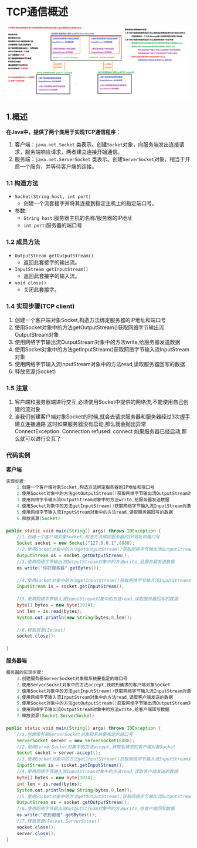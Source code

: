 # TCP通信概述

![](../.gitbook/assets/02tcp-tong-xin-de-gai-shu-.bmp)

## 1.概述

**在Java中，提供了两个类用于实现TCP通信程序：**

1. 客户端：`java.net.Socket` 类表示。创建`Socket`对象，向服务端发出连接请求，服务端响应请求，两者建立连接开始通信。
2. 服务端：`java.net.ServerSocket` 类表示。创建`ServerSocket`对象，相当于开启一个服务，并等待客户端的连接。

### 1.1 构造方法

* `Socket(String host, int port)`  
  * 创建一个流套接字并将其连接到指定主机上的指定端口号。
* 参数: 
  * `String host`:服务器主机的名称/服务器的IP地址 
  * `int port`:服务器的端口号

### 1.2 成员方法

* `OutputStream getOutputStream()` 
  * 返回此套接字的输出流。
* `InputStream getInputStream()` 
  * 返回此套接字的输入流。
* `void close()` 
  * 关闭此套接字。

### 1.4 实现步骤\(TCP client\)

1. 创建一个客户端对象Socket,构造方法绑定服务器的IP地址和端口号
2. 使用Socket对象中的方法getOutputStream\(\)获取网络字节输出流OutputStream对象
3. 使用网络字节输出流OutputStream对象中的方法write,给服务器发送数据
4. 使用Socket对象中的方法getInputStream\(\)获取网络字节输入流InputStream对象
5. 使用网络字节输入流InputStream对象中的方法read,读取服务器回写的数据
6. 释放资源\(Socket\)

### 1.5 注意

1. 客户端和服务器端进行交互,必须使用Socket中提供的网络流,不能使用自己创建的流对象
2. 当我们创建客户端对象Socket的时候,就会去请求服务器和服务器经过3次握手建立连接通路 这时如果服务器没有启动,那么就会抛出异常ConnectException: Connection refused: connect 如果服务器已经启动,那么就可以进行交互了

### 代码实例

**客户端**

```java
实现步骤:
    1.创建一个客户端对象Socket,构造方法绑定服务器的IP地址和端口号
    2.使用Socket对象中的方法getOutputStream()获取网络字节输出流OutputStream对象
    3.使用网络字节输出流OutputStream对象中的方法write,给服务器发送数据
    4.使用Socket对象中的方法getInputStream()获取网络字节输入流InputStream对象
    5.使用网络字节输入流InputStream对象中的方法read,读取服务器回写的数据
    6.释放资源(Socket)
    
public static void main(String[] args) throws IOException {
    //1.创建一个客户端对象Socket,构造方法绑定服务器的IP地址和端口号
    Socket socket = new Socket("127.0.0.1",8888);
    //2.使用Socket对象中的方法getOutputStream()获取网络字节输出流OutputStream对象
    OutputStream os = socket.getOutputStream();
    //3.使用网络字节输出流OutputStream对象中的方法write,给服务器发送数据
    os.write("你好服务器".getBytes());

    //4.使用Socket对象中的方法getInputStream()获取网络字节输入流InputStream对象
    InputStream is = socket.getInputStream();

    //5.使用网络字节输入流InputStream对象中的方法read,读取服务器回写的数据
    byte[] bytes = new byte[1024];
    int len = is.read(bytes);
    System.out.println(new String(bytes,0,len));

    //6.释放资源(Socket)
    socket.close();

}
```

**服务器端**

```java
服务器的实现步骤:
    1.创建服务器ServerSocket对象和系统要指定的端口号
    2.使用ServerSocket对象中的方法accept,获取到请求的客户端对象Socket
    3.使用Socket对象中的方法getInputStream()获取网络字节输入流InputStream对象
    4.使用网络字节输入流InputStream对象中的方法read,读取客户端发送的数据
    5.使用Socket对象中的方法getOutputStream()获取网络字节输出流OutputStream对象
    6.使用网络字节输出流OutputStream对象中的方法write,给客户端回写数据
    7.释放资源(Socket,ServerSocket)
    
public static void main(String[] args) throws IOException {
    //1.创建服务器ServerSocket对象和系统要指定的端口号
    ServerSocket server = new ServerSocket(8888);
    //2.使用ServerSocket对象中的方法accept,获取到请求的客户端对象Socket
    Socket socket = server.accept();
    //3.使用Socket对象中的方法getInputStream()获取网络字节输入流InputStream对象
    InputStream is = socket.getInputStream();
    //4.使用网络字节输入流InputStream对象中的方法read,读取客户端发送的数据
    byte[] bytes = new byte[1024];
    int len = is.read(bytes);
    System.out.println(new String(bytes,0,len));
    //5.使用Socket对象中的方法getOutputStream()获取网络字节输出流OutputStream对象
    OutputStream os = socket.getOutputStream();
    //6.使用网络字节输出流OutputStream对象中的方法write,给客户端回写数据
    os.write("收到谢谢".getBytes());
    //7.释放资源(Socket,ServerSocket)
    socket.close();
    server.close();
}
```

